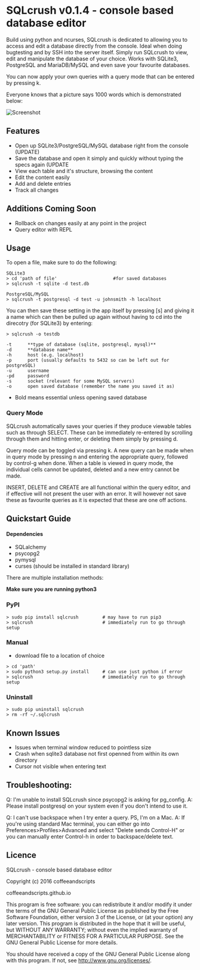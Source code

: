 # **SQLcrush v0.1.4** - console based database editor

Build using python and ncurses, SQLcrush is dedicated to allowing you to access and edit a database directly from the console. Ideal when doing bugtesting and by SSH into the server itself. Simply run SQLcrush to view, edit and manipulate the database of your choice. Works with SQLite3, PostgreSQL and MariaDB/MySQL and even save your favourite databases.

You can now apply your own queries with a query mode that can be entered by pressing k.

Everyone knows that a picture says 1000 words which is demonstrated below:

![Screenshot](https://raw.githubusercontent.com/coffeeandscripts/sqlcrush/master/example.png "SQLcrush screenshot")

## Features

 - Open up SQLite3/PostgreSQL/MySQL database right from the console (UPDATE)
 - Save the database and open it simply and quickly without typing the specs again (UPDATE
 - View each table and it's structure, browsing the content
 - Edit the content easily
 - Add and delete entries
 - Track all changes

## Additions Coming Soon

 - Rollback on changes easily at any point in the project
 - Query editor with REPL

## Usage

To open a file, make sure to do the following:

~~~~
SQLite3
> cd 'path of file'						#for saved databases
> sqlcrush -t sqlite -d test.db

PostgreSQL/MySQL
> sqlcrush -t postgresql -d test -u johnsmith -h localhost
~~~~

You can then save these setting in the app itself by pressing [s] and giving it a name which can then be pulled up again without having to cd into the direcotry (for SQLite3) by entering:

~~~~
> sqlcrush -o testdb
~~~~

~~~~
-t		**type of database (sqlite, postgresql, mysql)**
-d		**database name**
-h		host (e.g. localhost)
-p		port (usually defaults to 5432 so can be left out for postgreSQL)
-u		username
-pd		password
-s      socket (relevant for some MySQL servers)
-o		open saved database (remember the name you saved it as)
~~~~
 - Bold means essential unless opening saved database

### Query Mode

SQLcrush automatically saves your queries if they produce viewable tables such as through SELECT. These can be immediately re-entered by scrolling through them and hitting enter, or deleting them simply by pressing d.

Query mode can be toggled via pressing k. A new query can be made when in query mode by pressing n and entering the appropriate query, followed by control-g when done. When a table is viewed in query mode, the individual cells cannot be updated, deleted and a new entry cannot be made.

INSERT, DELETE and CREATE are all functional within the query editor, and if effective will not present the user with an error. It will however not save these as favourite queries as it is expected that these are one off actions.

## Quickstart Guide

#### Dependencies

 - SQLalchemy
 - psycopg2
 - pymysql
 - curses (should be installed in standard library)

There are multiple installation methods:

**Make sure you are running python3**

### PyPI

~~~~
> sudo pip install sqlcrush			# may have to run pip3
> sqlcrush							# immediately run to go through setup
~~~~

### Manual

 - download file to a location of choice

~~~~
> cd 'path'
> sudo python3 setup.py install		# can use just python if error
> sqlcrush							# immediately run to go through setup
~~~~

### Uninstall

~~~
> sudo pip uninstall sqlcrush
> rm -rf ~/.sqlcrush
~~~

## Known Issues

 - Issues when terminal window reduced to pointless size
 - Crash when sqlite3 database not first openned from within its own directory
 - Cursor not visible when entering text

## Troubleshooting:

Q: I'm unable to install SQLcrush since psycopg2 is asking for pg_config.
A: Please install postgresql on your system even if you don't intend to use it.

Q: I can't use backspace when I try enter a query. PS, I'm on a Mac.
A: If you're using standard Mac terminal, you can either go into Preferences>Profiles>Advanced and select "Delete sends Control-H" or you can manually enter Control-h in order to backspace/delete text.

## Licence

SQLcrush - console based database editor

Copyright (c) 2016 coffeeandscripts

coffeeandscripts.github.io

This program is free software: you can redistribute it and/or modify it under the terms of the GNU General Public License as published by the Free Software Foundation, either version 3 of the License, or (at your option) any later version. This program is distributed in the hope that it will be useful, but WITHOUT ANY WARRANTY; without even the implied warranty of MERCHANTABILITY or FITNESS FOR A PARTICULAR PURPOSE. See the GNU General Public License for more details.

You should have received a copy of the GNU General Public License along with this program. If not, see http://www.gnu.org/licenses/.
